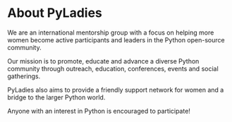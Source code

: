 # About PyLadies
We are an international mentorship group with a focus on helping more women become active participants and leaders in the Python open-source community.    
    
    
Our mission is to promote, educate and advance a diverse Python community through outreach, education, conferences, events and social gatherings.    
    
    
PyLadies also aims to provide a friendly support network for women and a bridge to the larger Python world.    
    
    
Anyone with an interest in Python is encouraged to participate!    
    
    
